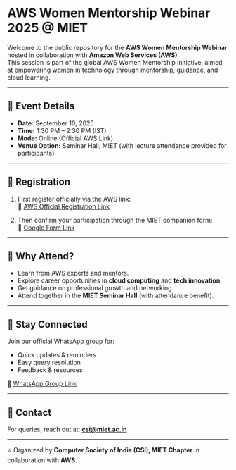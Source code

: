 # AWS Women Mentorship Webinar 2025 @ MIET

Welcome to the public repository for the **AWS Women Mentorship Webinar** hosted in collaboration with **Amazon Web Services (AWS)**.  
This session is part of the global AWS Women Mentorship initiative, aimed at empowering women in technology through mentorship, guidance, and cloud learning.

---

## 📌 Event Details
- **Date:** September 10, 2025  
- **Time:** 1:30 PM – 2:30 PM (IST)  
- **Mode:** Online (Official AWS Link)  
- **Venue Option:** Seminar Hall, MIET (with lecture attendance provided for participants)  

---

## 📝 Registration
1. First register officially via the AWS link:  
   🔗 [AWS Official Registration Link](#)  

2. Then confirm your participation through the MIET companion form:  
   🔗 [Google Form Link](#)  

---

## 🎯 Why Attend?
- Learn from AWS experts and mentors.  
- Explore career opportunities in **cloud computing** and **tech innovation**.  
- Get guidance on professional growth and networking.  
- Attend together in the **MIET Seminar Hall** (with attendance benefit).  

---

## 📲 Stay Connected
Join our official WhatsApp group for:  
- Quick updates & reminders  
- Easy query resolution  
- Feedback & resources  

🔗 [WhatsApp Group Link](#)  

---

## 📩 Contact
For queries, reach out at: **csi@miet.ac.in**  

---

⭐ Organized by **Computer Society of India (CSI), MIET Chapter** in collaboration with **AWS**.  
